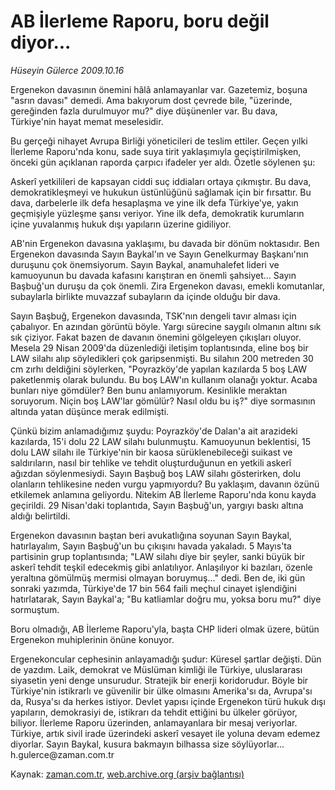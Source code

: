 # AB İlerleme Raporu, boru değil diyor...

*Hüseyin Gülerce 2009.10.16*

<tr><td class="metin" colspan="2" style="padding-top: 20px; padding-left: 5px; ">Ergenekon davasının önemini hâlâ anlamayanlar var. Gazetemiz, boşuna "asrın davası" demedi. Ama bakıyorum dost çevrede bile, "üzerinde, gereğinden fazla durulmuyor mu?" diye düşünenler var. Bu dava, Türkiye'nin hayat memat meselesidir.</td></tr><tr><td class="metin" colspan="2" style="padding-top: 20px; padding-left: 5px; "><p>Bu gerçeği nihayet Avrupa Birliği yöneticileri de teslim ettiler. Geçen yılki İlerleme Raporu'nda konu, sade suya tirit yaklaşımıyla geçiştirilmişken, önceki gün açıklanan raporda çarpıcı ifadeler yer aldı. Özetle söylenen şu:
<p>Askerî yetkilileri de kapsayan ciddi suç iddiaları ortaya çıkmıştır. Bu dava, demokratikleşmeyi ve hukukun üstünlüğünü sağlamak için bir fırsattır. Bu dava, darbelerle ilk defa hesaplaşma ve yine ilk defa Türkiye'ye, yakın geçmişiyle yüzleşme şansı veriyor. Yine ilk defa, demokratik kurumların içine yuvalanmış hukuk dışı yapıların üzerine gidiliyor.
<p>AB'nin Ergenekon davasına yaklaşımı, bu davada bir dönüm noktasıdır. Ben Ergenekon davasında Sayın Baykal'ın ve Sayın Genelkurmay Başkanı'nın duruşunu çok önemsiyorum. Sayın Baykal, anamuhalefet lideri ve kamuoyunun bu davada kafasını karıştıran en önemli şahsiyet... Sayın Başbuğ'un duruşu da çok önemli. Zira Ergenekon davası, emekli komutanlar, subaylarla birlikte muvazzaf subayların da içinde olduğu bir dava.
<p>Sayın Başbuğ, Ergenekon davasında, TSK'nın dengeli tavır alması için çabalıyor. En azından görüntü böyle. Yargı sürecine saygılı olmanın altını sık sık çiziyor. Fakat bazen de davanın önemini gölgeleyen çıkışları oluyor. Mesela 29 Nisan 2009'da düzenlediği iletişim toplantısında, eline boş bir LAW silahı alıp söyledikleri çok garipsenmişti. Bu silahın 200 metreden 30 cm zırhı deldiğini söylerken, "Poyrazköy'de yapılan kazılarda 5 boş LAW paketlenmiş olarak bulundu. Bu boş LAW'ın kullanım olanağı yoktur. Acaba bunları niye gömdüler? Ben bunu anlamıyorum. Kesinlikle meraktan soruyorum. Niçin boş LAW'lar gömülür? Nasıl oldu bu iş?" diye sormasının altında yatan düşünce merak edilmişti.
<p>Çünkü bizim anlamadığımız şuydu: Poyrazköy'de Dalan'a ait arazideki kazılarda, 15'i dolu 22 LAW silahı bulunmuştu. Kamuoyunun beklentisi, 15 dolu LAW silahı ile Türkiye'nin bir kaosa sürüklenebileceği suikast ve saldırıların, nasıl bir tehlike ve tehdit oluşturduğunun en yetkili askerî ağızdan söylenmesiydi. Sayın Başbuğ boş LAW silahı gösterirken, dolu olanların tehlikesine neden vurgu yapmıyordu? Bu yaklaşım, davanın özünü etkilemek anlamına geliyordu. Nitekim AB İlerleme Raporu'nda konu kayda geçirildi. 29 Nisan'daki toplantıda, Sayın Başbuğ'un, yargıyı baskı altına aldığı belirtildi.
<p>Ergenekon davasının baştan beri avukatlığına soyunan Sayın Baykal, hatırlayalım, Sayın Başbuğ'un bu çıkışını havada yakaladı. 5 Mayıs'ta partisinin grup toplantısında; "LAW silahı diye bir şeyler, sanki büyük bir askerî tehdit teşkil edecekmiş gibi anlatılıyor. Anlaşılıyor ki bazıları, özenle yeraltına gömülmüş mermisi olmayan boruymuş..." dedi. Ben de, iki gün sonraki yazımda, Türkiye'de 17 bin 564 faili meçhul cinayet işlendiğini hatırlatarak, Sayın Baykal'a; "Bu katliamlar doğru mu, yoksa boru mu?" diye sormuştum.
<p>Boru olmadığı, AB İlerleme Raporu'yla, başta CHP lideri olmak üzere, bütün Ergenekon muhiplerinin önüne konuyor.
<p>Ergenekoncular cephesinin anlayamadığı şudur: Küresel şartlar değişti. Dün de yazdım. Laik, demokrat ve Müslüman kimliği ile Türkiye, uluslararası siyasetin yeni denge unsurudur. Stratejik bir enerji koridorudur. Böyle bir Türkiye'nin istikrarlı ve güvenilir bir ülke olmasını Amerika'sı da, Avrupa'sı da, Rusya'sı da herkes istiyor. Devlet yapısı içinde Ergenekon türü hukuk dışı yapıların, demokrasiyi de, istikrarı da tehdit ettiğini bu ülkeler görüyor, biliyor. İlerleme Raporu üzerinden, anlamayanlara bir mesaj veriyorlar. Türkiye, artık sivil irade üzerindeki askerî vesayet ile yoluna devam edemez diyorlar. Sayın Baykal, kusura bakmayın bilhassa size söylüyorlar... h.gulerce@zaman.com.tr<br/></p></p></p></p></p></p></p></p></td></tr>

Kaynak: [zaman.com.tr](http://zaman.com.tr/yazar.do?yazino=903921), [web.archive.org (arşiv bağlantısı)](http://web.archive.org/web/20091221070203/http://www.zaman.com.tr:80/yazar.do?yazino=903921)
